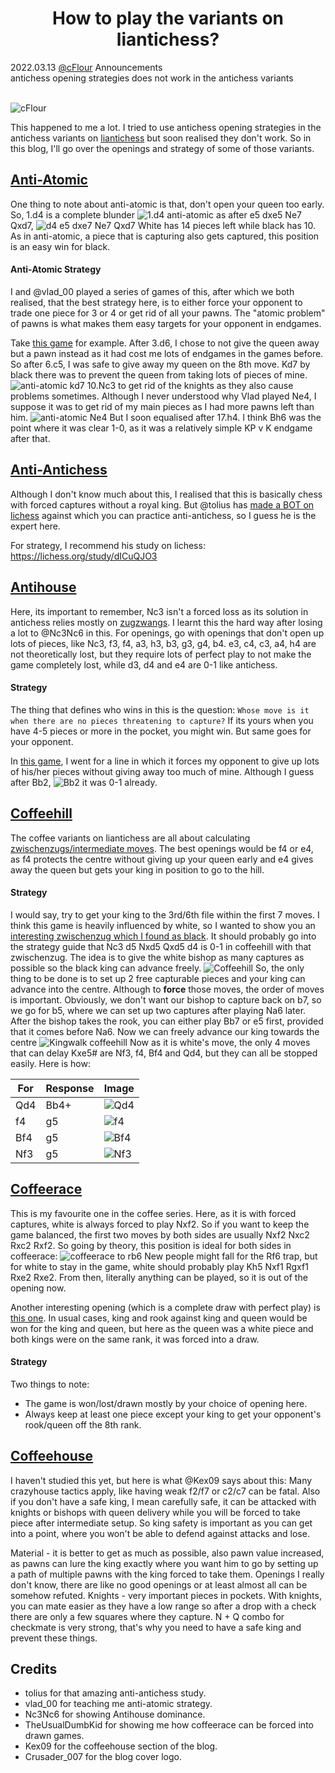 <h1 align="center">How to play the variants on liantichess?</h1>

<div class="meta-headline">
    <div class= "meta">
        <span class="text">2022.03.13</span>
        <span class="text"><a href="/@/cFlour">@cFlour</a></span>
        <span class="text">Announcements</span>
    </div>
    <div class= "headline">antichess opening strategies does not work in the antichess variants</div>
</div>
</br>

![cFlour](https://imgur.com/6sDRr8n.png)


This happened to me a lot. I tried to use antichess opening strategies in the antichess variants on [liantichess](https://liantichess.herokuapp.com) but soon realised they don't work. So in this blog, I'll go over the openings and strategy of some of those variants.

## [Anti-Atomic](https://liantichess.herokuapp.com/variants/antiatomic)

One thing to note about anti-atomic is that, don't open your queen too early. So, 1.d4 is a complete blunder
![1.d4 anti-atomic](https://i.imgur.com/ZQMv9oq.png)
as after e5 dxe5 Ne7 Qxd7,
![d4 e5 dxe7 Ne7 Qxd7](https://i.imgur.com/mGmqWwH.png)
White has 14 pieces left while black has 10. As in anti-atomic, a piece that is capturing also gets captured, this position is an easy win for black.

#### Anti-Atomic Strategy

I and @vlad\_00 played a series of games of this, after which we both realised, that the best strategy here, is to either force your opponent to trade one piece for 3 or 4 or get rid of all your pawns. The "atomic problem" of pawns is what makes them easy targets for your opponent in endgames.

Take [this game](https://liantichess.herokuapp.com/c65C4SKp) for example.
After 3.d6, I chose to not give the queen away but a pawn instead as it had cost me lots of endgames in the games before. So after 6.c5, I was safe to give away my queen on the 8th move. Kd7 by black there was to prevent the queen from taking lots of pieces of mine.
![anti-atomic kd7](https://i.imgur.com/kL4zydy.png)
10.Nc3 to get rid of the knights as they also cause problems sometimes. Although I never understood why Vlad played Ne4, I suppose it was to get rid of my main pieces as I had more pawns left than him.
![anti-atomic Ne4](https://i.imgur.com/rIoaIQ5.png)
But I soon equalised after 17.h4. I think Bh6 was the point where it was clear 1-0, as it was a relatively simple KP v K endgame after that.

## [Anti-Antichess](https://liantichess.herokuapp.com/variants/anti_antichess)

Although I don't know much about this, I realised that this is basically chess with forced captures without a royal king. But @tolius has [made a BOT on lichess](https://lichess.org/@/anti-anti) against which you can practice anti-antichess, so I guess he is the expert here.

For strategy, I recommend his study on lichess:
https://lichess.org/study/dICuQJO3

## [Antihouse](https://liantichess.herokuapp.com/variants/antihouse)

Here, its important to remember, Nc3 isn't a forced loss as its solution in antichess relies mostly on [zugzwangs](https://lichess.org/@/cFlour/blog/antichess-the-zugzwangs-and-intermediates/5XNYCdMf). I learnt this the hard way after losing a lot to @Nc3Nc6 in this. For openings, go with openings that don't open up lots of pieces, like Nc3, f3, f4, a3, h3, b3, g3, g4, b4. e3, c4, c3, a4, h4 are not theoretically lost, but they require lots of perfect play to not make the game completely lost, while d3, d4 and e4 are 0-1 like antichess.

#### Strategy

The thing that defines who wins in this is the question: `Whose move is it when there are no pieces threatening to capture?` If its yours when you have 4-5 pieces or more in the pocket, you might win. But same goes for your opponent.

In [this game](https://liantichess.herokuapp.com/f9DhppiG), I went for a line in which it forces my opponent to give up lots of his/her pieces without giving away too much of mine. Although I guess after Bb2,
![Bb2](https://i.imgur.com/B8JA6ex.png)
it was 0-1 already.

## [Coffeehill](https://liantichess.herokuapp.com/variants/coffeehill)

The coffee variants on liantichess are all about calculating [zwischenzugs/intermediate moves](https://lichess.org/@/cFlour/blog/antichess-the-zugzwangs-and-intermediates/5XNYCdMf). The best openings would be f4 or e4, as f4 protects the centre without giving up your queen early and e4 gives away the queen but gets your king in position to go to the hill.

#### Strategy

I would say, try to get your king to the 3rd/6th file within the first 7 moves. I think this game is heavily influenced by white, so I wanted to show you an [interesting zwischenzug which I found as black](https://liantichess.herokuapp.com/5R222sGj).
It should probably go into the strategy guide that Nc3 d5 Nxd5 Qxd5 d4 is 0-1 in coffeehill with that zwischenzug. The idea is to give the white bishop as many captures as possible so the black king can advance freely.
![Coffeehill](https://i.imgur.com/ysoUymt.png)
So, the only thing to be done is to set up 2 free capturable pieces and your king can advance into the centre. Although to **force** those moves, the order of moves is important.
Obviously, we don't want our bishop to capture back on b7, so we go for b5, where we can set up two captures after playing Na6 later. After the bishop takes the rook, you can either play Bb7 or e5 first, provided that it comes before Na6. Now we can freely advance our king towards the centre
![Kingwalk coffeehill](https://i.imgur.com/ZDUlGBr.png)
Now as it is white's move, the only 4 moves that can delay Kxe5# are Nf3, f4, Bf4 and Qd4, but they can all be stopped easily. Here is how:

| For | Response | Image |
| --- | -------- | ----- |
| Qd4 | Bb4+ | ![Qd4](https://i.imgur.com/NoK1Tga.png) |
| f4 | g5 | ![f4](https://i.imgur.com/7TpPHzG.png) |
| Bf4 | g5 | ![Bf4](https://i.imgur.com/HkKbiVO.png) |
| Nf3 | g5 | ![Nf3](https://i.imgur.com/hbrahDD.png) |

## [Coffeerace](https://liantichess.herokuapp.com/variants/coffeerace)

This is my favourite one in the coffee series. Here, as it is with forced captures, white is always forced to play Nxf2. So if you want to keep the game balanced, the first two moves by both sides are usually Nxf2 Nxc2 Rxc2 Rxf2. So going by theory, this position is ideal for both sides in coffeerace:
![coffeerace to rb6](https://i.imgur.com/Dze8WDQ.png)
New people might fall for the Rf6 trap, but for white to stay in the game, white should probably play Kh5 Nxf1 Rgxf1 Rxe2 Rxe2. From then, literally anything can be played, so it is out of the opening now.

Another interesting opening (which is a complete draw with perfect play) is [this one](https://liantichess.herokuapp.com/z019Ubcc). In usual cases, king and rook against king and queen would be won for the king and queen, but here as the queen was a white piece and both kings were on the same rank, it was forced into a draw.

#### Strategy

Two things to note:

* The game is won/lost/drawn mostly by your choice of opening here.
* Always keep at least one piece except your king to get your opponent's rook/queen off the 8th rank.

## [Coffeehouse](https://liantichess.herokuapp.com/variants/coffeehouse)

I haven't studied this yet, but here is what @Kex09 says about this:
Many crazyhouse tactics apply, like having weak f2/f7 or c2/c7 can be fatal. Also if you don't have a safe king, I mean carefully safe, it can be attacked with knights or bishops with queen delivery while you will be forced to take piece after intermediate setup. So king safety is important as you can get into a point, where you won't be able to defend against attacks and lose.

Material - it is better to get as much as possible, also pawn value increased, as pawns can lure the king exactly where you want him to go by setting up a path of multiple pawns with the king forced to take them. Openings I really don't know, there are like no good openings or at least almost all can be somehow refuted. Knights - very important pieces in pockets. With knights, you can mate easier as they have a low range so after a drop with a check there are only a few squares where they capture. N + Q combo for checkmate is very strong, that's why you need to have a safe king and prevent these things.

## Credits

* tolius for that amazing anti-antichess study.
* vlad\_00 for teaching me anti-atomic strategy.
* Nc3Nc6 for showing Antihouse dominance.
* TheUsualDumbKid for showing me how coffeerace can be forced into drawn games.
* Kex09 for the coffeehouse section of the blog.
* Crusader\_007 for the blog cover logo.